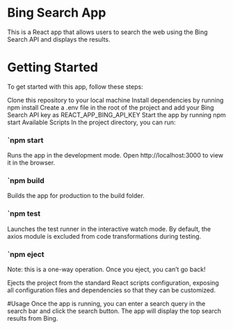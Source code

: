 # Bing Search App
This is a React app that allows users to search the web using the Bing Search API and displays the results.

# Getting Started
To get started with this app, follow these steps:

Clone this repository to your local machine
Install dependencies by running npm install
Create a .env file in the root of the project and add your Bing Search API key as REACT_APP_BING_API_KEY
Start the app by running npm start
Available Scripts
In the project directory, you can run:

### `npm start
Runs the app in the development mode.
Open http://localhost:3000 to view it in the browser.

### `npm build
Builds the app for production to the build folder.

### `npm test
Launches the test runner in the interactive watch mode.
By default, the axios module is excluded from code transformations during testing.

### `npm eject
Note: this is a one-way operation. Once you eject, you can’t go back!

Ejects the project from the standard React scripts configuration, exposing all configuration files and dependencies so that they can be customized.

#Usage
Once the app is running, you can enter a search query in the search bar and click the search button. The app will display the top search results from Bing.
